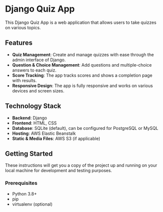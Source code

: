 # Django Quiz App

This Django Quiz App is a web application that allows users to take quizzes on various topics.

## Features

- **Quiz Management**: Create and manage quizzes with ease through the admin interface of Django.
- **Question & Choice Management**: Add questions and multiple-choice answers to each quiz.
- **Score Tracking**: The app tracks scores and shows a completion page with results.
- **Responsive Design**: The app is fully responsive and works on various devices and screen sizes.

## Technology Stack

- **Backend**: Django
- **Frontend**: HTML, CSS
- **Database**: SQLite (default), can be configured for PostgreSQL or MySQL
- **Hosting**: AWS Elastic Beanstalk
- **Static & Media Files**: AWS S3 (if applicable)

## Getting Started

These instructions will get you a copy of the project up and running on your local machine for development and testing purposes.

### Prerequisites

- Python 3.8+
- pip
- virtualenv (optional)

